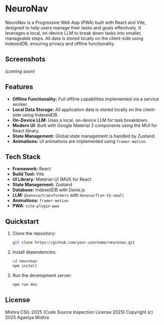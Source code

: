 # NeuroNav

NeuroNav is a Progressive Web App (PWA) built with React and Vite, designed to help users manage their tasks and goals effectively. It leverages a local, on-device LLM to break down tasks into smaller, manageable steps. All data is stored locally on the client-side using IndexedDB, ensuring privacy and offline functionality.

## Screenshots

*(coming soon)*

## Features

*   **Offline Functionality:** Full offline capabilities implemented via a service worker.
*   **Local Data Storage:** All application data is stored locally on the client-side using IndexedDB.
*   **On-Device LLM:** Uses a local, on-device LLM for task breakdown.
*   **Modern UI:** Built with Google Material 3 components using the MUI for React library.
*   **State Management:** Global state management is handled by Zustand.
*   **Animations:** UI animations are implemented using `framer-motion`.

## Tech Stack

*   **Framework:** React
*   **Build Tool:** Vite
*   **UI Library:** Material-UI (MUI) for React
*   **State Management:** Zustand
*   **Database:** IndexedDB with Dexie.js
*   **LLM:** `@xenova/transformers` with `Xenova/flan-t5-small`
*   **Animations:** `framer-motion`
*   **PWA:** `vite-plugin-pwa`

## Quickstart

1.  Clone the repository:
    ```bash
    git clone https://github.com/your-username/neuronav.git
    ```
2.  Install dependencies:
    ```bash
    cd neuronav
    npm install
    ```
3.  Run the development server:
    ```bash
    npm run dev
    ```

## License

Mishra CSIL-2025 (Code Source Inspection License 2025)
Copyright (c) 2025 Agastya Mishra
